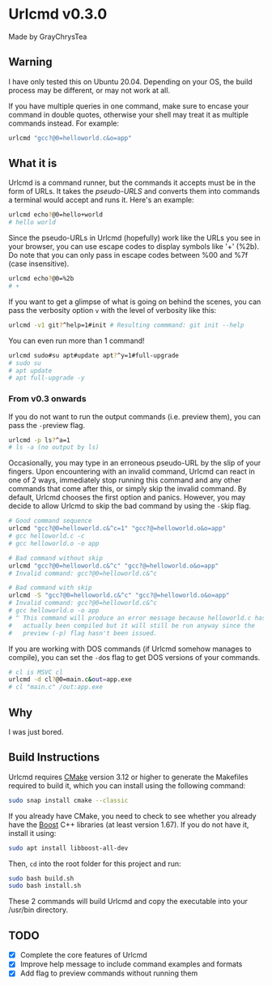# Urlcmd v0.3.0

Made by GrayChrysTea

## Warning

I have only tested this on Ubuntu 20.04. Depending on your OS, the build
process may be different, or may not work at all.

If you have multiple queries in one command, make sure to encase your command
in double quotes, otherwise your shell may treat it as multiple commands
instead. For example:

```bash
urlcmd "gcc?@0=helloworld.c&o=app"
```

## What it is

Urlcmd is a command runner, but the commands it accepts must be in the form
of URLs. It takes the *pseudo-URLS* and converts them into commands a
terminal would accept and runs it. Here's an example:

```bash
urlcmd echo?@0=hello+world
# hello world
```

Since the pseudo-URLs in Urlcmd (hopefully) work like the URLs you see in
your browser, you can use escape codes to display symbols like '+' (%2b).
Do note that you can only pass in escape codes between %00 and %7f
(case insensitive).

```bash
urlcmd echo?@0=%2b
# +
```

If you want to get a glimpse of what is going on behind the scenes, you can
pass the verbosity option `v` with the level of verbosity like this:

```bash
urlcmd -v1 git?^help=1#init # Resulting commmand: git init --help
```

You can even run more than 1 command!

```bash
urlcmd sudo#su apt#update apt?^y=1#full-upgrade
# sudo su
# apt update
# apt full-upgrade -y
```

### From v0.3 onwards

If you do not want to run the output commands (i.e. preview them), you can
pass the `-p`review flag.

```bash
urlcmd -p ls?^a=1
# ls -a (no output by ls)
```

Occasionally, you may type in an erroneous pseudo-URL by the slip of your
fingers. Upon encountering with an invalid command, Urlcmd can react in
one of 2 ways, immediately stop running this command and any other commands
that come after this, or simply skip the invalid command. By default, Urlcmd
chooses the first option and panics. However, you may decide to allow Urlcmd
to skip the bad command by using the `-S`kip flag.

```bash
# Good command sequence
urlcmd "gcc?@0=helloworld.c&^c=1" "gcc?@=helloworld.o&o=app"
# gcc helloworld.c -c
# gcc helloworld.o -o app

# Bad command without skip
urlcmd "gcc?@0=helloworld.c&^c" "gcc?@=helloworld.o&o=app"
# Invalid command: gcc?@0=helloworld.c&^c

# Bad command with skip
urlcmd -S "gcc?@0=helloworld.c&^c" "gcc?@=helloworld.o&o=app"
# Invalid command: gcc?@0=helloworld.c&^c
# gcc helloworld.o -o app
# ^ This command will produce an error message because helloworld.c hasn't
#   actually been compiled but it will still be run anyway since the
#   preview (-p) flag hasn't been issued.
```

If you are working with DOS commands (if Urlcmd somehow manages to compile),
you can set the `-d`os flag to get DOS versions of your commands.

```bash
# cl is MSVC cl
urlcmd -d cl?@0=main.c&out=app.exe
# cl "main.c" /out:app.exe
```

## Why

I was just bored.

## Build Instructions

Urlcmd requires [CMake](https://cmake.org/) version 3.12 or higher to generate
the Makefiles required to build it, which you can install using the following
command:

```bash
sudo snap install cmake --classic
```

If you already have CMake, you need to check to see whether you already
have the [Boost](https://www.boost.org) C++ libraries (at least version 1.67).
If you do not have it, install it using:

```bash
sudo apt install libboost-all-dev
```

Then, `cd` into the root folder for this project and run:

```bash
sudo bash build.sh
sudo bash install.sh
```

These 2 commands will build Urlcmd and copy the executable into your
/usr/bin directory.

## TODO

- [x] Complete the core features of Urlcmd
- [x] Improve help message to include command examples and formats
- [x] Add flag to preview commands without running them
